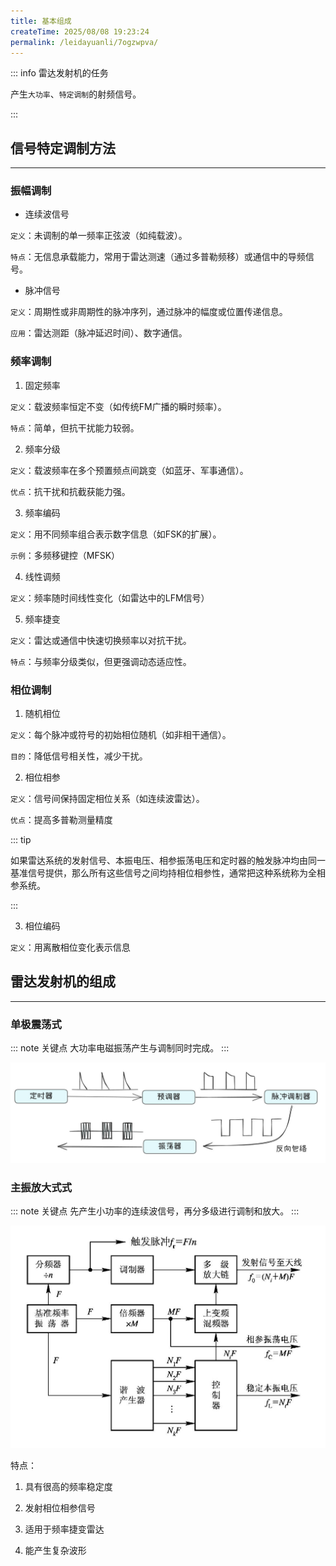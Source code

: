 ```yaml
---
title: 基本组成
createTime: 2025/08/08 19:23:24
permalink: /leidayuanli/7ogzwpva/
---
```


::: info 雷达发射机的任务

产生`大功率`、`特定调制`的射频信号。

:::

## **信号特定调制方法**
---

### **振幅调制**

* 连续波信号

`定义`：未调制的单一频率正弦波（如纯载波）。

`特点`：无信息承载能力，常用于雷达测速（通过多普勒频移）或通信中的导频信号。

* 脉冲信号

`定义`：周期性或非周期性的脉冲序列，通过脉冲的幅度或位置传递信息。

`应用`：雷达测距（脉冲延迟时间）、数字通信。

### **频率调制**

1. 固定频率

`定义`：载波频率恒定不变（如传统FM广播的瞬时频率）。

`特点`：简单，但抗干扰能力较弱。

2. 频率分级

`定义`：载波频率在多个预置频点间跳变（如蓝牙、军事通信）。

`优点`：抗干扰和抗截获能力强。

3. 频率编码

`定义`：用不同频率组合表示数字信息（如FSK的扩展）。

`示例`：多频移键控（MFSK）

4. 线性调频

`定义`：频率随时间线性变化（如雷达中的LFM信号）

5. 频率捷变

`定义`：雷达或通信中快速切换频率以对抗干扰。

`特点`：与频率分级类似，但更强调动态适应性。

### **相位调制**

1. 随机相位

`定义`：每个脉冲或符号的初始相位随机（如非相干通信）。

`目的`：降低信号相关性，减少干扰。

2. 相位相参

`定义`：信号间保持固定相位关系（如连续波雷达）。

`优点`：提高多普勒测量精度

::: tip 

如果雷达系统的发射信号、本振电压、相参振荡电压和定时器的触发脉冲均由同一基准信号提供，那么所有这些信号之间均持相位相参性，通常把这种系统称为全相参系统。

:::

3. 相位编码

`定义`：用离散相位变化表示信息

## **雷达发射机的组成**
--- 

### **单极震荡式**

::: note 关键点
大功率电磁振荡产生与调制同时完成。
:::

![单机震荡式](picture/单机震荡器.jpg)

### **主振放大式式**

::: note 关键点
先产生小功率的连续波信号，再分多级进行调制和放大。
:::

![主振放大式](picture/主振放大式.jpg)

特点：

1. 具有很高的频率稳定度

2. 发射相位相参信号

3. 适用于频率捷变雷达

4. 能产生复杂波形